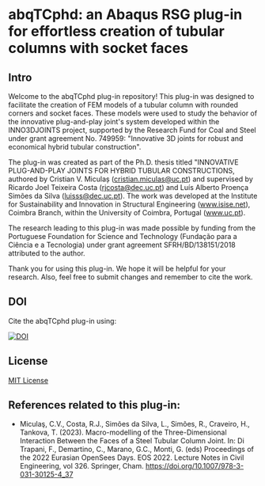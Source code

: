 # abqTCphd: an Abaqus RSG plug-in for effortless creation of tubular columns with socket faces

## Intro
Welcome to the abqTCphd plug-in repository! This plug-in was designed to facilitate the creation of FEM models of a tubular column with rounded corners and socket faces. These models were used to study the behavior of the innovative plug-and-play joint's system developed within the INNO3DJOINTS project, supported by the Research Fund for Coal and Steel under grant agreement No. 749959: "Innovative 3D joints for robust and economical hybrid tubular construction".

The plug-in was created as part of the Ph.D. thesis titled "INNOVATIVE PLUG-AND-PLAY JOINTS FOR HYBRID TUBULAR CONSTRUCTIONS, authored by Cristian V. Miculaș (cristian.miculas@uc.pt) and supervised by Ricardo Joel Teixeira Costa (rjcosta@dec.uc.pt) and Luís Alberto Proença Simões da Silva (luisss@dec.uc.pt). The work was developed at the Institute for Sustainability and Innovation in Structural Engineering (www.isise.net), Coimbra Branch, within the University of Coimbra, Portugal (www.uc.pt).

The research leading to this plug-in was made possible by funding from the Portuguese Foundation for Science and Technology (Fundação para a Ciência e a Tecnologia) under grant agreement SFRH/BD/138151/2018 attributed to the author.

Thank you for using this plug-in. We hope it will be helpful for your research. Also, feel free to submit changes and remember to cite the work.

## DOI
Cite the abqTCphd plug-in using:

[![DOI](https://zenodo.org/badge/614094828.svg)](https://zenodo.org/badge/latestdoi/614094828)

## License
[MIT License](LICENSE)

## References related to this plug-in:
- Miculaş, C.V., Costa, R.J., Simões da Silva, L., Simões, R., Craveiro, H., Tankova, T. (2023). Macro-modelling of the Three-Dimensional Interaction Between the Faces of a Steel Tubular Column Joint. In: Di Trapani, F., Demartino, C., Marano, G.C., Monti, G. (eds) Proceedings of the 2022 Eurasian OpenSees Days. EOS 2022. Lecture Notes in Civil Engineering, vol 326. Springer, Cham. https://doi.org/10.1007/978-3-031-30125-4_37
